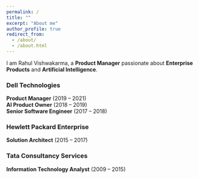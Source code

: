 ```yaml
---
permalink: /
title: ""
excerpt: "About me"
author_profile: true
redirect_from: 
  - /about/
  - /about.html
---
```


<style>
figure {
    display: block;
}
</style>

I am Rahul Vishwakarma, a **Product Manager** passionate about **Enterprise Products** and **Artificial Intelligence**.



### Dell Technologies
**Product Manager** (2019 – 2021)  
**AI Product Owner** (2018 – 2019)  
**Senior Software Engineer** (2017 – 2018)

### Hewlett Packard Enterprise
**Solution Architect** (2015 – 2017)

### Tata Consultancy Services
**Information Technology Analyst** (2009 – 2015)

